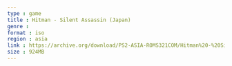```yaml
---
type : game
title : Hitman - Silent Assassin (Japan)
genre : 
format : iso
region : asia
link : https://archive.org/download/PS2-ASIA-ROMS321COM/Hitman%20-%20Silent%20Assassin%20%28Japan%29.7z
size : 924MB
---
```

